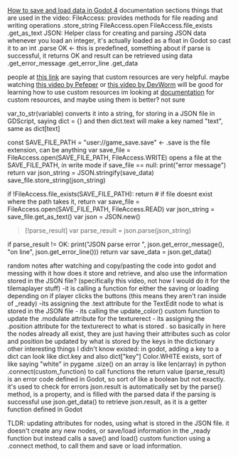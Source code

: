 
[How to save and load data in Godot 4](https://www.youtube.com/watch?v=ybjt_EWyL5U)
documentation sections things that are used in the video:
FileAccess: provides methods for file reading and writing operations
	.store_string
	FileAccess.open 
	FileAccess.file_exists
	.get_as_text
JSON: Helper class for creating and parsing JSON data
	whenever you load an integer, it's actually loaded as a float in Godot so cast it to an int
	.parse
	OK <- this is predefined, something about if parse is successful, it returns OK and result can be retrieved using data
	.get_error_message
	.get_error_line
	.get_data
	
	
people at [this link](https://forum.godotengine.org/t/how-to-store-and-load-json-data/12836/3) are saying that custom resources are very helpful. maybe watching [this video by Pefeper](https://www.youtube.com/watch?v=vzRZjM9MTGw) or [this video by DevWorm](https://youtu.be/zbAKzM-Odb4?si=vT_QwWX7GzWZgVkM) will be good for learning how to use custom resources
im looking at [documentation](https://docs.godotengine.org/en/stable/tutorials/scripting/resources.html#creating-your-own-resources) for custom resources, and maybe using them is better? not sure

var_to_str(variable) converts it into a string, for storing in a JSON file
in GDScript, saying dict = {} and then dict.text will make a key named "text", same as dict\[text\]

const SAVE_FILE_PATH = "user://game_save.save" <- .save is the file extension, can be anything
var save_file = FileAccess.open(SAVE_FILE_PATH, FileAccess.WRITE)
	opens a file at the SAVE_FILE_PATH, in write mode
if save_file == null:
	print("error message")
	return
var json_string = JSON.stringify(save_data)
save_file.store_string(json_string)

if !FileAccess.file_exists(SAVE_FILE_PATH):
	return # if file doesnt exist where the path takes it, return
var save_file = FileAccess.open(SAVE_FILE_PATH, FileAccess.READ)
var json_string = save_file.get_as_text()
var json = JSON.new()

> [!parse_result]
> var parse_result = json.parse(json_string)

if parse_result != OK:
	print("JSON parse error ", json.get_error_message(), "on line", json.get_error_line()))
	return
var save_data = json.get_data()

random notes after watching and copy/pasting the code into godot and messing with it
how does it store and retrieve, and also use the information stored in the JSON file?
	(specifically this video, not how I would do it for the tilemaplayer stuff)
	-it is calling a function for either the saving or loading depending on if player clicks the buttons (this means they aren't ran inside of \_ready)
	-its assigning the .text attribute for the TextEdit node to what is stored in the JSON file
	- its calling the update_color() custom function to update the .modulate attribute for the texturerect
	- its assigning the .position attribute for the texturerect to what is stored
	.
	so basically in here the nodes already all exist, they are just having their attributes such as color and position be updated by what is stored by the keys in the dictionary
other interesting things I didn't know existed:
	in godot, adding a key to a dict can look like dict.key and also dict\["key"\]
	Color.WHITE exists, sort of like saying "white" in pygame
	.size() on an array is like len(array) in python
	.connect(custom_function) to call functions
	the return value (parse_result) is an error code defined in Godot, so sort of like a boolean but not exactly. it's used to check for errors
	json.result is automatically set by the parse() method, is a property, and is filled with the parsed data if the parsing is successful
	use json.get_data() to retrieve json.result, as it is a getter function defined in Godot
	
TLDR: updating attributes for nodes, using what is stored in the JSON file. it doesn't create any new nodes, or save/load information in the \_ready function but instead calls a save() and load() custom function using a .connect method, to call them and save or load information.